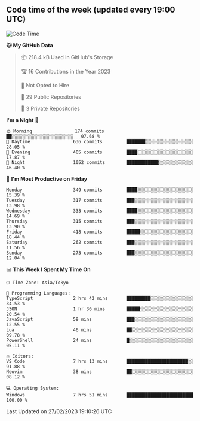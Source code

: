 ## Code time of the week (updated every 19:00 UTC)

<!--START_SECTION:waka-->
![Code Time](http://img.shields.io/badge/Code%20Time-1%2C570%20hrs%2055%20mins-blue)

**🐱 My GitHub Data** 

> 📦 218.4 kB Used in GitHub's Storage 
 > 
> 🏆 16 Contributions in the Year 2023
 > 
> 🚫 Not Opted to Hire
 > 
> 📜 29 Public Repositories 
 > 
> 🔑 3 Private Repositories 
 > 
**I'm a Night 🦉** 

```text
🌞 Morning                174 commits         ██░░░░░░░░░░░░░░░░░░░░░░░   07.68 % 
🌆 Daytime                636 commits         ███████░░░░░░░░░░░░░░░░░░   28.05 % 
🌃 Evening                405 commits         ████░░░░░░░░░░░░░░░░░░░░░   17.87 % 
🌙 Night                  1052 commits        ████████████░░░░░░░░░░░░░   46.40 % 
```
📅 **I'm Most Productive on Friday** 

```text
Monday                   349 commits         ████░░░░░░░░░░░░░░░░░░░░░   15.39 % 
Tuesday                  317 commits         ███░░░░░░░░░░░░░░░░░░░░░░   13.98 % 
Wednesday                333 commits         ████░░░░░░░░░░░░░░░░░░░░░   14.69 % 
Thursday                 315 commits         ███░░░░░░░░░░░░░░░░░░░░░░   13.90 % 
Friday                   418 commits         █████░░░░░░░░░░░░░░░░░░░░   18.44 % 
Saturday                 262 commits         ███░░░░░░░░░░░░░░░░░░░░░░   11.56 % 
Sunday                   273 commits         ███░░░░░░░░░░░░░░░░░░░░░░   12.04 % 
```


📊 **This Week I Spent My Time On** 

```text
🕑︎ Time Zone: Asia/Tokyo

💬 Programming Languages: 
TypeScript               2 hrs 42 mins       █████████░░░░░░░░░░░░░░░░   34.53 % 
JSON                     1 hr 36 mins        █████░░░░░░░░░░░░░░░░░░░░   20.54 % 
JavaScript               59 mins             ███░░░░░░░░░░░░░░░░░░░░░░   12.55 % 
Lua                      46 mins             ██░░░░░░░░░░░░░░░░░░░░░░░   09.78 % 
PowerShell               24 mins             █░░░░░░░░░░░░░░░░░░░░░░░░   05.11 % 

🔥 Editors: 
VS Code                  7 hrs 13 mins       ███████████████████████░░   91.88 % 
Neovim                   38 mins             ██░░░░░░░░░░░░░░░░░░░░░░░   08.12 % 

💻 Operating System: 
Windows                  7 hrs 51 mins       █████████████████████████   100.00 % 
```


 Last Updated on 27/02/2023 19:10:26 UTC
<!--END_SECTION:waka-->